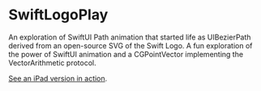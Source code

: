 # SwiftLogoPlay
An exploration of SwiftUI Path animation that started life as UIBezierPath derived from an open-source SVG of the Swift Logo. A fun exploration of the power of SwiftUI animation and a CGPointVector implementing the VectorArithmetic protocol.

[See an iPad version in action](http://fatdog.com/swiftLogoPlay/).
